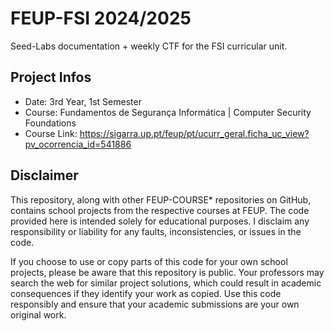 # FEUP-FSI 2024/2025
Seed-Labs documentation + weekly CTF for the FSI curricular unit.
## Project Infos
- Date: 3rd Year, 1st Semester
- Course: Fundamentos de Segurança Informática | Computer Security Foundations
- Course Link: https://sigarra.up.pt/feup/pt/ucurr_geral.ficha_uc_view?pv_ocorrencia_id=541886
## Disclaimer
This repository, along with other FEUP-COURSE* repositories on GitHub, contains school projects from the respective courses at FEUP. The code provided here is intended solely for educational purposes. I disclaim any responsibility or liability for any faults, inconsistencies, or issues in the code.

If you choose to use or copy parts of this code for your own school projects, please be aware that this repository is public. Your professors may search the web for similar project solutions, which could result in academic consequences if they identify your work as copied. Use this code responsibly and ensure that your academic submissions are your own original work.

